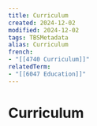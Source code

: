 ```yaml
---
title: Curriculum
created: 2024-12-02
modified: 2024-12-02
tags: TBSMetadata
alias: Curriculum
french:
- "[[4740 Curriculum]]"
relatedTerm:
- "[[6047 Education]]"
---
```

# Curriculum
